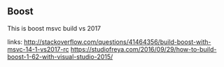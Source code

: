 ## Boost

This is boost msvc build vs 2017

links: http://stackoverflow.com/questions/41464356/build-boost-with-msvc-14-1-vs2017-rc
https://studiofreya.com/2016/09/29/how-to-build-boost-1-62-with-visual-studio-2015/